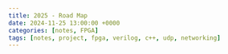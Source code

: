 ```yaml
---
title: 2025 - Road Map
date: 2024-11-25 13:00:00 +0000
categories: [notes, FPGA]
tags: [notes, project, fpga, verilog, c++, udp, networking]
---
```


